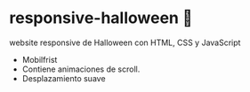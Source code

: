 # responsive-halloween 🧙 
website responsive de Halloween con HTML, CSS y JavaScript
- Mobilfrist
- Contiene animaciones de scroll.
- Desplazamiento suave

